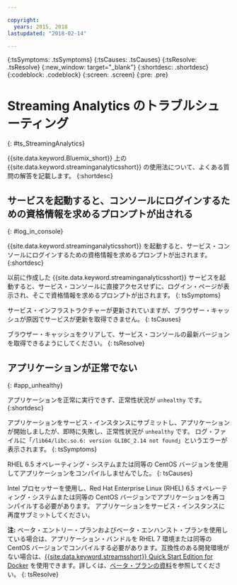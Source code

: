 ```yaml
---

copyright:
  years: 2015, 2018
lastupdated: "2018-02-14"

---
```


<!-- Attribute definitions -->
{:tsSymptoms: .tsSymptoms}
{:tsCauses: .tsCauses}
{:tsResolve: .tsResolve}
{:new_window: target="_blank"}
{:shortdesc: .shortdesc}
{:codeblock: .codeblock}
{:screen: .screen}
{:pre: .pre}

# Streaming Analytics のトラブルシューティング
{: #ts_StreamingAnalytics}

{{site.data.keyword.Bluemix_short}} 上の {{site.data.keyword.streaminganalyticsshort}} の使用法について、よくある質問の解答を記載します。
{:shortdesc}

## サービスを起動すると、コンソールにログインするための資格情報を求めるプロンプトが出される
{: #log_in_console}

{{site.data.keyword.streaminganalyticsshort}} を起動すると、サービス・コンソールにログインするための資格情報を求めるプロンプトが出されます。
{:shortdesc}

以前に作成した {{site.data.keyword.streaminganalyticsshort}} サービスを起動すると、サービス・コンソールに直接アクセスせずに、ログイン・ページが表示され、そこで資格情報を求めるプロンプトが出されます。
{: tsSymptoms}

サービス・インフラストラクチャーが更新されていますが、ブラウザー・キャッシュが原因でサービスが更新を取得できません。
{: tsCauses}

ブラウザー・キャッシュをクリアして、サービス・コンソールの最新バージョンを取得できるようにしてください。
{: tsResolve}

## アプリケーションが正常でない
{: #app_unhealthy}

アプリケーションを正常に実行できず、正常性状況が `unhealthy` です。
{:shortdesc}

アプリケーションをサービス・インスタンスにサブミットし、アプリケーションが開始しましたが、即時に失敗し、正常性状況が `unhealthy` です。 ログ・ファイルに「`/lib64/libc.so.6: version GLIBC_2.14 not found`」というエラーが表示されます。
{: tsSymptoms}

RHEL 6.5 オペレーティング・システムまたは同等の CentOS バージョンを使用してアプリケーションをコンパイルしませんでした。
{: tsCauses}

Intel プロセッサーを使用し、Red Hat Enterprise Linux (RHEL) 6.5 オペレーティング・システムまたは同等の CentOS バージョンでアプリケーションを再コンパイルする必要があります。 アプリケーションをサービス・インスタンスに再度サブミットしてください。

**注:** ベータ・エントリー・プランおよびベータ・エンハンスト・プランを使用している場合は、アプリケーション・バンドルを RHEL 7 環境または同等の CentOS バージョンでコンパイルする必要があります。互換性のある開発環境がない場合は、[{{site.data.keyword.streamsshort}} Quick Start Edition for Docker](https://www-01.ibm.com/marketing/iwm/iwm/web/preLogin.do?source=swg-ibmistvi) を使用できます。詳しくは、[ベータ・プランの資料](/docs/services/StreamingAnalytics/beta_plans.html)を参照してください。
{: tsResolve}
